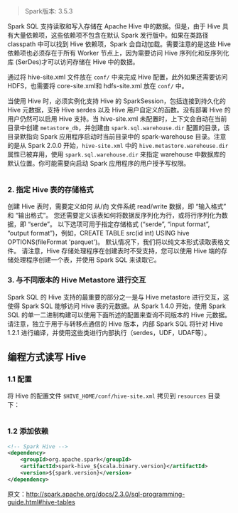 
> Spark版本: 3.5.3

Spark SQL 支持读取和写入存储在 Apache Hive 中的数据。但是，由于 Hive 具有大量依赖项，这些依赖项不包含在默认 Spark 发行版中。如果在类路径 classpath 中可以找到 Hive 依赖项，Spark 会自动加载。需要注意的是这些 Hive 依赖项也必须存在于所有 Worker 节点上，因为需要访问 Hive 序列化和反序列化库 (SerDes)才可以访问存储在 Hive 中的数据。

通过将 hive-site.xml 文件放在 `conf/` 中来完成 Hive 配置，此外如果还需要访问 HDFS，也需要将 core-site.xml和 hdfs-site.xml 放在 `conf/` 中。

当使用 Hive 时，必须实例化支持 Hive 的 SparkSession，包括连接到持久化的 Hive 元数据，支持 Hive serdes 以及 Hive 用户自定义的函数。没有部署 Hive 的用户仍然可以启用 Hive 支持。当 hive-site.xml 未配置时，上下文会自动在当前目录中创建 `metastore_db`，并创建由 `spark.sql.warehouse.dir` 配置的目录，该目录默指向 Spark 应用程序启动时当前目录中的 spark-warehouse 目录。注意的是从 Spark 2.0.0 开始，`hive-site.xml` 中的 `hive.metastore.warehouse.dir` 属性已被弃用，使用 `spark.sql.warehouse.dir` 来指定 warehouse 中数据库的默认位置。你可能需要向启动 Spark 应用程序的用户授予写权限。

```

```

### 2. 指定 Hive 表的存储格式

创建 Hive 表时，需要定义如何 从/向 文件系统 read/write 数据，即 “输入格式” 和 “输出格式”。 您还需要定义该表如何将数据反序列化为行，或将行序列化为数据，即 “serde”。 以下选项可用于指定存储格式 (“serde”, “input format”, “output format”)，例如，CREATE TABLE src(id int) USING hive OPTIONS(fileFormat 'parquet')。 默认情况下，我们将以纯文本形式读取表格文件。 请注意，Hive 存储处理程序在创建表时不受支持，您可以使用 Hive 端的存储处理程序创建一个表，并使用 Spark SQL 来读取它。


### 3. 与不同版本的 Hive Metastore 进行交互

Spark SQL 的 Hive 支持的最重要的部分之一是与 Hive metastore 进行交互，这使得 Spark SQL 能够访问 Hive 表的元数据。从 Spark 1.4.0 开始，使用 Spark SQL 的单一二进制构建可以使用下面所述的配置来查询不同版本的 Hive 元数据。请注意，独立于用于与转移点通信的 Hive 版本，内部 Spark SQL 将针对 Hive 1.2.1 进行编译，并使用这些类进行内部执行（serdes，UDF，UDAF等）。



## 编程方式读写 Hive

### 1.1 配置

将 Hive 的配置文件 `$HIVE_HOME/conf/hive-site.xml` 拷贝到 `resources` 目录下：

![]()

### 1.2 添加依赖

```xml
<!-- Spark Hive -->
<dependency>
    <groupId>org.apache.spark</groupId>
    <artifactId>spark-hive_${scala.binary.version}</artifactId>
    <version>${spark.version}</version>
</dependency>
```

原文：http://spark.apache.org/docs/2.3.0/sql-programming-guide.html#hive-tables
